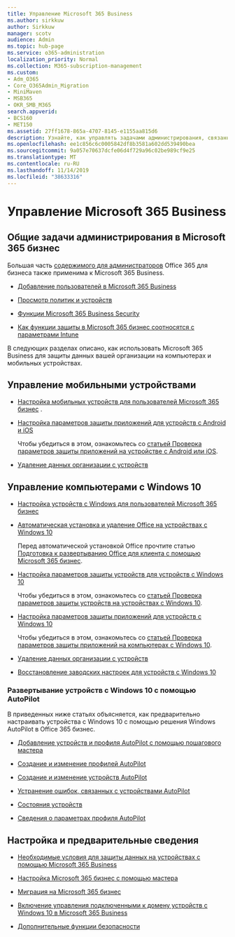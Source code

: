 ```yaml
---
title: Управление Microsoft 365 Business
ms.author: sirkkuw
author: Sirkkuw
manager: scotv
audience: Admin
ms.topic: hub-page
ms.service: o365-administration
localization_priority: Normal
ms.collection: M365-subscription-management
ms.custom:
- Adm_O365
- Core_O365Admin_Migration
- MiniMaven
- MSB365
- OKR_SMB_M365
search.appverid:
- BCS160
- MET150
ms.assetid: 27ff1678-865a-4707-8145-e1155aa815d6
description: Узнайте, как управлять задачами администрирования, связанными с Microsoft 365 Business, мобильными устройствами, компьютерами с Windows 10 и многими подобными задачами.
ms.openlocfilehash: ee1c856c6c0005842df8b3581a602dd539490bea
ms.sourcegitcommit: 9a057e70637dcfe06d4f729a96c02be989cf9e25
ms.translationtype: MT
ms.contentlocale: ru-RU
ms.lasthandoff: 11/14/2019
ms.locfileid: "38633316"
---
```

# <a name="manage-microsoft-365-business"></a>Управление Microsoft 365 Business

## <a name="general-microsoft-365-business-admin-tasks"></a>Общие задачи администрирования в Microsoft 365 бизнес

Большая часть [содержимого для администраторов](/Office365/Admin/admin-home.md) Office 365 для бизнеса также применима к Microsoft 365 Business.

- [Добавление пользователей в Microsoft 365 Business](add-users-m365b.md)
    
- [Просмотр политик и устройств](view-policies-and-devices.md)
    
- [Функции Microsoft 365 Business Security](security-features.md)
    
- [Как функции защиты в Microsoft 365 бизнес соотносятся с параметрами Intune](map-protection-features-to-intune-settings.md)
    
В следующих разделах описано, как использовать Microsoft 365 Business для защиты данных вашей организации на компьютерах и мобильных устройствах.
  
## <a name="manage-mobile-devices"></a>Управление мобильными устройствами

- [Настройка мобильных устройств для пользователей Microsoft 365 бизнес](set-up-mobile-devices.md) .
    
- [Настройка параметров защиты приложений для устройств с Android и iOS](app-protection-settings-for-android-and-ios.md)
    
    Чтобы убедиться в этом, ознакомьтесь со [статьей Проверка параметров защиты приложений на устройстве с Android или iOS](validate-settings-on-android-or-ios.md). 
    
- [Удаление данных организации с устройств](remove-company-data.md)
    
## <a name="manage-windows-10-pcs"></a>Управление компьютерами с Windows 10

- [Настройка устройств с Windows для пользователей Microsoft 365 бизнес](set-up-windows-devices.md)
    
- [Автоматическая установка и удаление Office на устройствах с Windows 10](auto-install-or-uninstall-office.md)
    
    Перед автоматической установкой Office прочтите статью [Подготовка к развертыванию Office для клиента с помощью Microsoft 365 бизнес](prepare-for-office-client-deployment.md). 
    
- [Настройка параметров защиты устройств для устройств с Windows 10](protection-settings-for-windows-10-pcs.md)
    
    Чтобы убедиться в этом, ознакомьтесь со [статьей Проверка параметров защиты устройств на устройствах с Windows 10](validate-settings-on-windows-10-pcs.md). 
    
- [Настройка параметров защиты приложений для устройств с Windows 10](protection-settings-for-windows-10-devices.md)
    
    Чтобы убедиться в этом, ознакомьтесь со [статьей Проверка параметров защиты приложений на компьютерах с Windows 10](validate-protection-settings-on-windows-10-pcs.md). 
    
- [Удаление данных организации с устройств](remove-company-data.md)
    
- [Восстановление заводских настроек для устройств с Windows 10](reset-devices-to-factory-settings.md)
    
### <a name="use-autopilot-to-deploy-windows-10-devices"></a>Развертывание устройств с Windows 10 с помощью AutoPilot

В приведенных ниже статьях объясняется, как предварительно настраивать устройства с Windows 10 с помощью решения Windows AutoPilot в Office 365 бизнес.
  
- [Добавление устройств и профиля AutoPilot с помощью пошагового мастера](add-autopilot-devices-and-profile.md)
    
- [Создание и изменение профилей AutoPilot](create-and-edit-autopilot-profiles.md)
    
- [Создание и изменение устройств AutoPilot](create-and-edit-autopilot-devices.md)
    
- [Устранение ошибок, связанных с устройствами AutoPilot](troubleshoot-autopilot-errors.md)
    
- [Состояния устройств](device-states.md)
    
- [Сведения о параметрах профиля AutoPilot](autopilot-profile-settings.md)
    
## <a name="set-up-and-prerequisite-information"></a>Настройка и предварительные сведения

- [Необходимые условия для защиты данных на устройствах с помощью Microsoft 365 Business](pre-requisites-for-data-protection.md)
    
- [Настройка Microsoft 365 бизнес с помощью мастера](set-up.md)
    
- [Миграция на Microsoft 365 бизнес](migrate-to-microsoft-365-business.md)
    
- [Включение управления подключенными к домену устройств с Windows 10 в Microsoft 365 Business](manage-windows-devices.md)
    
- [Дополнительные функции безопасности](security-features.md#additional-security-features)
